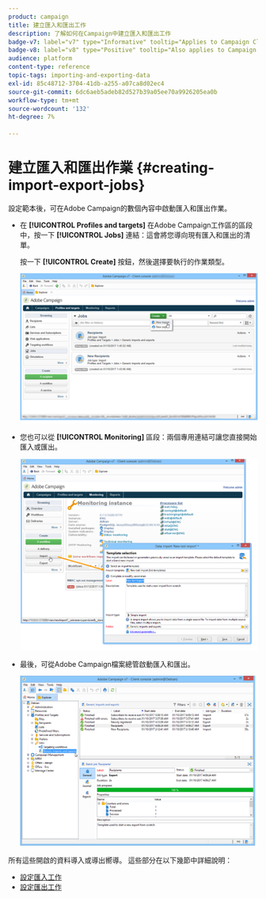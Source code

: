 ```yaml
---
product: campaign
title: 建立匯入和匯出工作
description: 了解如何在Campaign中建立匯入和匯出工作
badge-v7: label="v7" type="Informative" tooltip="Applies to Campaign Classic v7"
badge-v8: label="v8" type="Positive" tooltip="Also applies to Campaign v8"
audience: platform
content-type: reference
topic-tags: importing-and-exporting-data
exl-id: 85c48712-3704-41db-a255-a07ca8d02ec4
source-git-commit: 6dc6aeb5adeb82d527b39a05ee70a9926205ea0b
workflow-type: tm+mt
source-wordcount: '132'
ht-degree: 7%

---
```


# 建立匯入和匯出作業 {#creating-import-export-jobs}



設定範本後，可在Adobe Campaign的數個內容中啟動匯入和匯出作業。

* 在 **[!UICONTROL Profiles and targets]** 在Adobe Campaign工作區的區段中，按一下 **[!UICONTROL Jobs]** 連結：這會將您導向現有匯入和匯出的清單。

   按一下 **[!UICONTROL Create]** 按鈕，然後選擇要執行的作業類型。

   ![](assets/s_ncs_user_import_from_home.png)

* 您也可以從 **[!UICONTROL Monitoring]** 區段：兩個專用連結可讓您直接開始匯入或匯出。

   ![](assets/s_ncs_user_import_from_production.png)

* 最後，可從Adobe Campaign檔案總管啟動匯入和匯出。

   ![](assets/s_ncs_user_export_wizard_launch_from_menu.png)


所有這些開啟的資料導入或導出嚮導。 這些部分在以下幾節中詳細說明：

* [設定匯入工作](../../platform/using/executing-import-jobs.md)
* [設定匯出工作](../../platform/using/executing-export-jobs.md)
